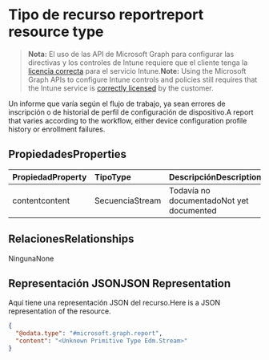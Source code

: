 # <a name="report-resource-type"></a><span data-ttu-id="984c2-101">Tipo de recurso report</span><span class="sxs-lookup"><span data-stu-id="984c2-101">report resource type</span></span>

> <span data-ttu-id="984c2-102">**Nota:** El uso de las API de Microsoft Graph para configurar las directivas y los controles de Intune requiere que el cliente tenga la [licencia correcta](https://go.microsoft.com/fwlink/?linkid=839381) para el servicio Intune.</span><span class="sxs-lookup"><span data-stu-id="984c2-102">**Note:** Using the Microsoft Graph APIs to configure Intune controls and policies still requires that the Intune service is [correctly licensed](https://go.microsoft.com/fwlink/?linkid=839381) by the customer.</span></span>


<span data-ttu-id="984c2-103">Un informe que varía según el flujo de trabajo, ya sean errores de inscripción o de historial de perfil de configuración de dispositivo.</span><span class="sxs-lookup"><span data-stu-id="984c2-103">A report that varies according to the workflow, either device configuration profile history or enrollment failures.</span></span>

## <a name="properties"></a><span data-ttu-id="984c2-104">Propiedades</span><span class="sxs-lookup"><span data-stu-id="984c2-104">Properties</span></span>

|<span data-ttu-id="984c2-105">Propiedad</span><span class="sxs-lookup"><span data-stu-id="984c2-105">Property</span></span>|<span data-ttu-id="984c2-106">Tipo</span><span class="sxs-lookup"><span data-stu-id="984c2-106">Type</span></span>|<span data-ttu-id="984c2-107">Descripción</span><span class="sxs-lookup"><span data-stu-id="984c2-107">Description</span></span>|
|:---|:---|:---|
|<span data-ttu-id="984c2-108">content</span><span class="sxs-lookup"><span data-stu-id="984c2-108">content</span></span>|<span data-ttu-id="984c2-109">Secuencia</span><span class="sxs-lookup"><span data-stu-id="984c2-109">Stream</span></span>|<span data-ttu-id="984c2-110">Todavía no documentado</span><span class="sxs-lookup"><span data-stu-id="984c2-110">Not yet documented</span></span>|

## <a name="relationships"></a><span data-ttu-id="984c2-111">Relaciones</span><span class="sxs-lookup"><span data-stu-id="984c2-111">Relationships</span></span>

<span data-ttu-id="984c2-112">Ninguna</span><span class="sxs-lookup"><span data-stu-id="984c2-112">None</span></span>

## <a name="json-representation"></a><span data-ttu-id="984c2-113">Representación JSON</span><span class="sxs-lookup"><span data-stu-id="984c2-113">JSON Representation</span></span>

<span data-ttu-id="984c2-114">Aquí tiene una representación JSON del recurso.</span><span class="sxs-lookup"><span data-stu-id="984c2-114">Here is a JSON representation of the resource.</span></span>
<!--{
  "blockType": "resource",
  "@odata.type": "microsoft.graph.report"
}-->
``` json
{
  "@odata.type": "#microsoft.graph.report",
  "content": "<Unknown Primitive Type Edm.Stream>"
}
```
